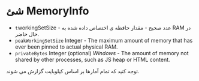 # شئ MemoryInfo

* `t`workingSetSize - عدد صحیح - مقدار حافظه ی اختصاص داده شده به RAM در حال حاضر.
* `peakWorkingSetSize` Integer - The maximum amount of memory that has ever been pinned to actual physical RAM.
* `privateBytes` Integer (optional) _Windows_ - The amount of memory not shared by other processes, such as JS heap or HTML content.

توجه کنید که تمام آمارها بر اساس کیلوبایت گزارش می شوند.

